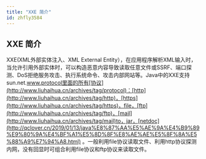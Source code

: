 ```yaml
---
title: "XXE 简介"
id: zhfly3584
---
```


## XXE 简介

XXE(XML外部实体注入、XML External Entity），在应用程序解析XML输入时，当允许引用外部实体时，可以构造恶意内容导致读取任意文件或SSRF、端口探测、DoS拒绝服务攻击、执行系统命令、攻击内部网站等。Java中的XXE支持sun.net.www.protocol里面的所有[协议](http://www.liuhaihua.cn/archives/tag/protocol)：[http](http://www.liuhaihua.cn/archives/tag/http)，[https](http://www.liuhaihua.cn/archives/tag/https)，file，[ftp](http://www.liuhaihua.cn/archives/tag/ftp)，[mail](http://www.liuhaihua.cn/archives/tag/mail)to，jar，[netdoc](http://qclover.cn/2019/01/13/java%E8%87%AA%E5%AE%9A%E4%B9%89%E9%80%9A%E4%BF%A1%E5%8D%8F%E8%AE%AE%E5%8F%8A%E5%88%A9%E7%94%A8.html) 。一般利用file协议读取文件、利用http协议探测内网，没有回显时可组合利用file协议和ftp协议来读取文件。